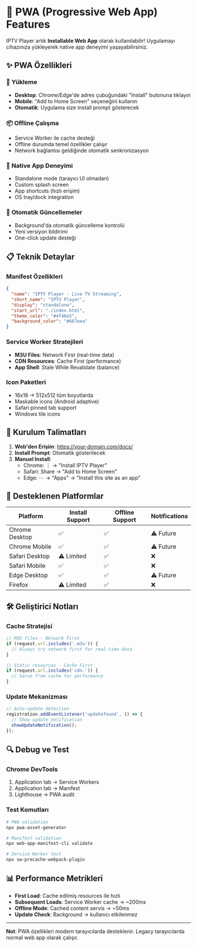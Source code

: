 # 📱 PWA (Progressive Web App) Features

IPTV Player artık **Installable Web App** olarak kullanılabilir! Uygulamayı cihazınıza yükleyerek native app deneyimi yaşayabilirsiniz.

## ✨ PWA Özellikleri

### 🔧 **Yükleme**
- **Desktop**: Chrome/Edge'de adres çubuğundaki "Install" butonuna tıklayın
- **Mobile**: "Add to Home Screen" seçeneğini kullanın
- **Otomatik**: Uygulama size install prompt gösterecek

### 📦 **Offline Çalışma**
- Service Worker ile cache desteği
- Offline durumda temel özellikler çalışır
- Network bağlantısı geldiğinde otomatik senkronizasyon

### 🎨 **Native App Deneyimi**
- Standalone mode (tarayıcı UI olmadan)
- Custom splash screen
- App shortcuts (hızlı erişim)
- OS tray/dock integration

### 🔄 **Otomatik Güncellemeler**
- Background'da otomatik güncelleme kontrolü
- Yeni versiyon bildirimi
- One-click update desteği

## 📋 **Teknik Detaylar**

### Manifest Özellikleri
```json
{
  "name": "IPTV Player - Live TV Streaming",
  "short_name": "IPTV Player",
  "display": "standalone",
  "start_url": "./index.html",
  "theme_color": "#4f46e5",
  "background_color": "#667eea"
}
```

### Service Worker Stratejileri
- **M3U Files**: Network First (real-time data)
- **CDN Resources**: Cache First (performance)
- **App Shell**: Stale While Revalidate (balance)

### Icon Paketleri
- 16x16 → 512x512 tüm boyutlarda
- Maskable icons (Android adaptive)
- Safari pinned tab support
- Windows tile icons

## 🚀 **Kurulum Talimatları**

1. **Web'den Erişim**: https://your-domain.com/docs/
2. **Install Prompt**: Otomatik gösterilecek
3. **Manuel Install**: 
   - Chrome: ⋮ → "Install IPTV Player"
   - Safari: Share → "Add to Home Screen"
   - Edge: ⋯ → "Apps" → "Install this site as an app"

## 📱 **Desteklenen Platformlar**

| Platform | Install Support | Offline Support | Notifications |
|----------|-----------------|-----------------|---------------|
| Chrome Desktop | ✅ | ✅ | ⚠️ Future |
| Chrome Mobile | ✅ | ✅ | ⚠️ Future |
| Safari Desktop | ⚠️ Limited | ✅ | ❌ |
| Safari Mobile | ✅ | ✅ | ❌ |
| Edge Desktop | ✅ | ✅ | ⚠️ Future |
| Firefox | ⚠️ Limited | ✅ | ❌ |

## 🛠 **Geliştirici Notları**

### Cache Stratejisi
```javascript
// M3U files - Network First
if (request.url.includes('.m3u')) {
  // Always try network first for real-time data
}

// Static resources - Cache First  
if (request.url.includes('cdn.')) {
  // Serve from cache for performance
}
```

### Update Mekanizması
```javascript
// Auto-update detection
registration.addEventListener('updatefound', () => {
  // Show update notification
  showUpdateNotification();
});
```

## 🔍 **Debug ve Test**

### Chrome DevTools
1. Application tab → Service Workers
2. Application tab → Manifest  
3. Lighthouse → PWA audit

### Test Komutları
```bash
# PWA validation
npx pwa-asset-generator

# Manifest validation  
npx web-app-manifest-cli validate

# Service Worker test
npx sw-precache-webpack-plugin
```

## 📊 **Performance Metrikleri**

- **First Load**: Cache edilmiş resources ile hızlı
- **Subsequent Loads**: Service Worker cache → ~200ms
- **Offline Mode**: Cached content servis → ~50ms
- **Update Check**: Background → kullanıcı etkilenmez

---

**Not**: PWA özellikleri modern tarayıcılarda desteklenir. Legacy tarayıcılarda normal web app olarak çalışır.
